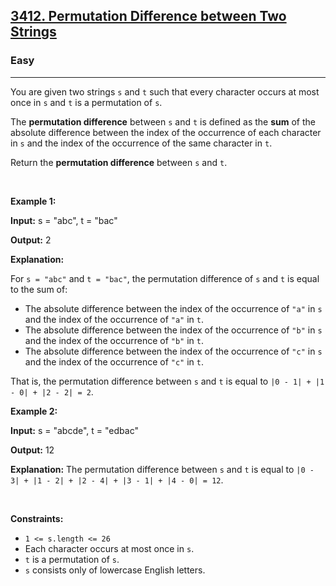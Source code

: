 <h2><a href="https://leetcode.com/problems/permutation-difference-between-two-strings/description/">3412. Permutation Difference between Two Strings</a></h2><h3>Easy</h3><hr><p>You are given two strings <code>s</code> and <code>t</code> such that every character occurs at most once in <code>s</code> and <code>t</code> is a permutation of <code>s</code>.</p>

<p>The <strong>permutation difference</strong> between <code>s</code> and <code>t</code> is defined as the <strong>sum</strong> of the absolute difference between the index of the occurrence of each character in <code>s</code> and the index of the occurrence of the same character in <code>t</code>.</p>

<p>Return the <strong>permutation difference</strong> between <code>s</code> and <code>t</code>.</p>

<p>&nbsp;</p>
<p><strong class="example">Example 1:</strong></p>

<div class="example-block">
<p><strong>Input:</strong> <span class="example-io">s = &quot;abc&quot;, t = &quot;bac&quot;</span></p>

<p><strong>Output:</strong> <span class="example-io">2</span></p>

<p><strong>Explanation:</strong></p>

<p>For <code>s = &quot;abc&quot;</code> and <code>t = &quot;bac&quot;</code>, the permutation difference of <code>s</code> and <code>t</code> is equal to the sum of:</p>

<ul>
	<li>The absolute difference between the index of the occurrence of <code>&quot;a&quot;</code> in <code>s</code> and the index of the occurrence of <code>&quot;a&quot;</code> in <code>t</code>.</li>
	<li>The absolute difference between the index of the occurrence of <code>&quot;b&quot;</code> in <code>s</code> and the index of the occurrence of <code>&quot;b&quot;</code> in <code>t</code>.</li>
	<li>The absolute difference between the index of the occurrence of <code>&quot;c&quot;</code> in <code>s</code> and the index of the occurrence of <code>&quot;c&quot;</code> in <code>t</code>.</li>
</ul>

<p>That is, the permutation difference between <code>s</code> and <code>t</code> is equal to <code>|0 - 1| + |1 - 0| + |2 - 2| = 2</code>.</p>
</div>

<p><strong class="example">Example 2:</strong></p>

<div class="example-block">
<p><strong>Input:</strong> <span class="example-io">s = &quot;abcde&quot;, t = &quot;edbac&quot;</span></p>

<p><strong>Output:</strong> <span class="example-io">12</span></p>

<p><strong>Explanation:</strong> The permutation difference between <code>s</code> and <code>t</code> is equal to <code>|0 - 3| + |1 - 2| + |2 - 4| + |3 - 1| + |4 - 0| = 12</code>.</p>
</div>

<p>&nbsp;</p>
<p><strong>Constraints:</strong></p>

<ul>
	<li><code>1 &lt;= s.length &lt;= 26</code></li>
	<li>Each character occurs at most once in <code>s</code>.</li>
	<li><code>t</code> is a permutation of <code>s</code>.</li>
	<li><code>s</code> consists only of lowercase English letters.</li>
</ul>
